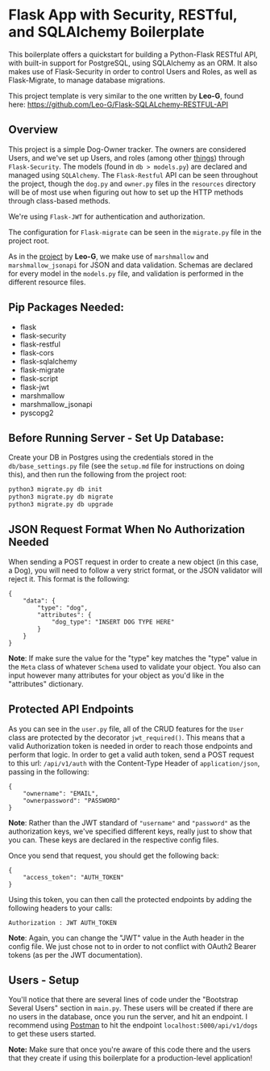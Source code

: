 # Flask App with Security, RESTful, and SQLAlchemy Boilerplate

This boilerplate offers a quickstart for building a Python-Flask RESTful API, with built-in support for PostgreSQL, using SQLAlchemy as an ORM. It also makes use of Flask-Security in order to control Users and Roles, as well as Flask-Migrate, to manage database migrations.

This project template is very similar to the one written by **Leo-G**, found here: https://github.com/Leo-G/Flask-SQLALchemy-RESTFUL-API

## Overview

This project is a simple Dog-Owner tracker. The owners are considered Users, and we've set up Users, and roles (among other [things](https://pythonhosted.org/Flask-Security/features.html)) through ```Flask-Security```. The models (found in ```db > models.py```) are declared and managed using ```SQLAlchemy```. The ```Flask-Restful``` API can be seen throughout the project, though the ```dog.py``` and ```owner.py``` files in the ```resources``` directory will be of most use when figuring out how to set up the HTTP methods through class-based methods.

We're using ```Flask-JWT``` for authentication and authorization.

The configuration for ```Flask-migrate``` can be seen in the ```migrate.py``` file in the project root.

As in the [project](https://github.com/Leo-G/Flask-SQLALchemy-RESTFUL-API) by **Leo-G**, we make use of ```marshmallow``` and ```marshmallow_jsonapi``` for JSON and data validation. Schemas are declared for every model in the ```models.py``` file, and validation is performed in the different resource files.

## Pip Packages Needed:

- flask
- flask-security
- flask-restful
- flask-cors
- flask-sqlalchemy
- flask-migrate
- flask-script
- flask-jwt
- marshmallow
- marshmallow_jsonapi
- pyscopg2

## Before Running Server - Set Up Database:

Create your DB in Postgres using the credentials stored in the ```db/base_settings.py``` file (see the ```setup.md``` file for instructions on doing this), and then run the following from the project root:

```bash
python3 migrate.py db init
python3 migrate.py db migrate
python3 migrate.py db upgrade
```

## JSON Request Format When No Authorization Needed

When sending a POST request in order to create a new object (in this case, a Dog), you will need to follow a very strict format, or the JSON validator will reject it. This format is the following:

```
{
    "data": {
        "type": "dog",
        "attributes": {
            "dog_type": "INSERT DOG TYPE HERE"
        }
    }
}
```

**Note**: If make sure the value for the "type" key matches the "type" value in the ```Meta``` class of whatever ```Schema``` used to validate your object. You also can input however many attributes for your object as you'd like in the "attributes" dictionary.

## Protected API Endpoints

As you can see in  the ```user.py``` file, all of the CRUD features for the ```User``` class are protected by the decorator ```jwt_required()```. This means that a valid Authorization token is needed in order to reach those endpoints and perform that logic. In order to get a valid auth token, send a POST request to this url: ```/api/v1/auth``` with the Content-Type Header of ```application/json```, passing in the following:

```
{
    "ownername": "EMAIL",
    "ownerpassword": "PASSWORD"
}
```

**Note**: Rather than the JWT standard of ```"username"``` and ```"password"``` as the authorization keys, we've specified different keys, really just to show that you can. These keys are declared in the respective config files.

Once you send that request, you should get the following back:

```
{
    "access_token": "AUTH_TOKEN"
}
```

Using this token, you can then call the protected endpoints by adding the following headers to your calls:

```
Authorization : JWT AUTH_TOKEN
```

**Note**: Again, you can change the "JWT" value in the Auth header in the config file. We just chose not to in order to not conflict with OAuth2 Bearer tokens (as per the JWT documentation).

## Users - Setup

You'll notice that there are several lines of code under the "Bootstrap Several Users" section in ```main.py```. These users will be created if there are no users in the database, once you run the server, and hit an endpoint. I recommend using [Postman](https://www.getpostman.com/) to hit the endpoint ```localhost:5000/api/v1/dogs``` to get these users started.

**Note:** Make sure that once you're aware of this code there and the users that they create if using this boilerplate for a production-level application!
